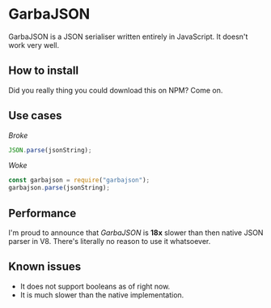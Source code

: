 # GarbaJSON
GarbaJSON is a JSON serialiser written entirely in JavaScript. It doesn't work very well.

## How to install
Did you really thing you could download this on NPM? Come on.

## Use cases
*Broke*
```javascript
JSON.parse(jsonString);
```

*Woke*
```javascript
const garbajson = require("garbajson");
garbajson.parse(jsonString);
```

## Performance
I'm proud to announce that *GarbaJSON* is **18x** slower than then native JSON parser in V8. There's literally no reason to use it whatsoever.

## Known issues
- It does not support booleans as of right now.
- It is much slower than the native implementation.
